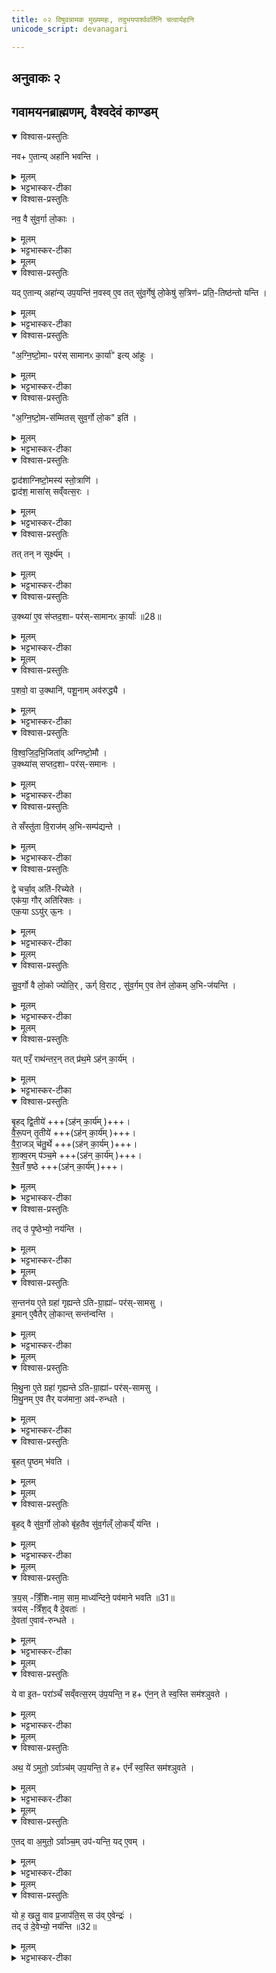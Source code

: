 ```yaml
---
title: ०२ विषुवन्नामक मुख्यमहः, तदुभयपार्श्ववर्तिनि चत्वार्यहानि
unicode_script: devanagari

---
```

##  अनुवाकः २
## गवामयनब्राह्मणम्, वैश्वदेवं काण्डम्
<details open><summary>विश्वास-प्रस्तुतिः</summary>

नव+ ए॒तान्य् अहा॑नि भवन्ति ।  
</details>

<details><summary>मूलम्</summary>

नव+ ए॒तान्य् अहा॑नि भवन्ति ।  
</details>

<details><summary>भट्टभास्कर-टीका</summary>

1 अथ गवामयनब्राह्मणम्, वैश्वदेवं काण्डं पञ्चानुवाकाः । नवैतान्यहानीत्यादि ॥ तत्र संवत्सरस्य गर्भभूतानि नवाहानि एतानि वक्ष्यमाणानि भवन्ति, तत्स्वरूपमिदानीं ब्रूम इति ।
</details>

<details open><summary>विश्वास-प्रस्तुतिः</summary>

नव॒ वै सु॑व॒र्गा लो॒काः ।  
</details>

<details><summary>मूलम्</summary>

नव॒ वै सु॑व॒र्गा लो॒काः ।  
</details>

<details><summary>भट्टभास्कर-टीका</summary>

नवधा भिद्यते सः स्वर्गादिभेदेन नवधा भिन्नत्वात् देवानाम् । यद्वा - नवधा भिन्नैश्वर्याः स्वर्गाः पृथिव्यादिप्राजापत्यान्ता लोकाः, भोगभूमयो वा नव प्राणाः नव स्वर्गाः ।
</details>


<details><summary>मूलम्</summary>

यदे॒तान्यहा॑न्युप॒यन्ति॑ ।
न॒वस्वे॒व तत्सु॑व॒र्गेषु॑ लो॒केषु॑ स॒त्रिण॑ᳶ प्रति॒तिष्ठ॑न्तो यन्ति ।
</details>

<details open><summary>विश्वास-प्रस्तुतिः</summary>

यद् ए॒तान्य् अहा॑न्य् उप॒यन्ति॑ न॒वस्व् ए॒व तत् सु॑व॒र्गेषु॑ लो॒केषु॑ स॒त्रिण॑ᳶ प्रति॒-तिष्ठ॑न्तो यन्ति ।  
</details>

<details><summary>मूलम्</summary>

यद् ए॒तान्य् अहा॑न्य् उप॒यन्ति॑ न॒वस्व् ए॒व तत् सु॑व॒र्गेषु॑ लो॒केषु॑ स॒त्रिण॑ᳶ प्रति॒-तिष्ठ॑न्तो यन्ति ।  
</details>

<details><summary>भट्टभास्कर-टीका</summary>

तत् तस्मादेषामह्नां उपायनेन नवसु स्वर्गेषु लोकेषु सत्रिणः प्रतितिष्ठन्तः प्रत्येकरस्य तद्भोगं भुञ्जाना यन्ति गच्छन्ति अविच्छेदेन वर्तन्ते । यद्वा - नवानामह्नां उपायनमेव नवसु स्वर्गेषु प्रतिष्ठात्वेन रूप्यते ॥
</details>

<details open><summary>विश्वास-प्रस्तुतिः</summary>

"अ॒ग्नि॒ष्टो॒माᳶ पर॑स् सामानᳵ का॒र्या॑" इत्य् आ॑हुः ।  
</details>

<details><summary>मूलम्</summary>

"अ॒ग्नि॒ष्टो॒माᳶ पर॑स् सामानᳵ का॒र्या॑" इत्य् आ॑हुः ।  
</details>

<details><summary>भट्टभास्कर-टीका</summary>

2 एवंभूतानामह्नां इदानीं स्वरूपं दर्शयति - अग्निष्टोमा इत्यादि ॥ अग्निष्टोमसामसंस्थाः अग्निष्टोमाः, द्वादश स्तोमाः, तादृशाः परस्सामानः कार्याः कर्तव्या इत्याहुः ।
</details>

<details open><summary>विश्वास-प्रस्तुतिः</summary>

"अ॒ग्नि॒ष्टो॒म-स॑म्मितस् सुव॒र्गो लो॒क" इति॑ ।  
</details>

<details><summary>मूलम्</summary>

"अ॒ग्नि॒ष्टो॒म-स॑म्मितस् सुव॒र्गो लो॒क" इति॑ ।  
</details>

<details><summary>भट्टभास्कर-टीका</summary>

हेतुं चाहुः - अग्निष्टोमसम्मितः तुल्यः सुवर्गो लोक इति । तुल्यत्वं चेदानीं वक्ष्यते - अत्र स्वर्गशब्देन संवत्सर उच्यते । 'संवत्सरस्सुवर्गो लोकः' इति च ब्राह्मणम् । तस्मादग्निष्टोमसंवत्सरयोः साम्यात् संवत्सरात्मनो गर्भस्य नवाहस्य सम्बन्धिनामह्नामग्निष्टोमत्वं न्याय्यमिति तेषामभिप्रायः ।
</details>

<details open><summary>विश्वास-प्रस्तुतिः</summary>

द्वाद॑शाग्निष्टो॒मस्य॑ स्तो॒त्राणि॑ ।  
द्वाद॑श॒ मासा॑स् सव्ँवत्स॒रः ।  
</details>

<details><summary>मूलम्</summary>

द्वाद॑शाग्निष्टो॒मस्य॑ स्तो॒त्राणि॑ ।  
द्वाद॑श॒ मासा॑स् सव्ँवत्स॒रः ।  
</details>

<details><summary>भट्टभास्कर-टीका</summary>

संवत्सराग्निष्टोमयोः साम्ये अन्यत् ब्राह्मणं दर्शयति - द्वादशेति । द्वादशत्वसङ्ख्यान्वयेन द्वयोस्साम्यमिति ॥
</details>

<details open><summary>विश्वास-प्रस्तुतिः</summary>

तत् तन् न सूर्क्ष्य॑म् ।  
</details>

<details><summary>मूलम्</summary>

तत् तन् न सूर्क्ष्य॑म् ।  
</details>

<details><summary>भट्टभास्कर-टीका</summary>

3 एतद्दूषयति - तदित्थादि ॥ तत् तेषां मतं न सूर्क्ष्यं नादृत्यम् । सूर्क्ष आदरे तच्छब्दादामः षष्ठीबहुवचनस्य 'सुपां सुलुक्'इति लुक् ।
</details>

<details open><summary>विश्वास-प्रस्तुतिः</summary>

उ॒क्थ्या॑ ए॒व स॑प्तद॒शाᳶ पर॑स्-सामानᳵ का॒र्याः॑ ॥28॥  
</details>

<details><summary>मूलम्</summary>

उ॒क्थ्या॑ ए॒व स॑प्तद॒शाᳶ पर॑स्-सामानᳵ का॒र्याः॑ ॥28॥  
</details>

<details><summary>भट्टभास्कर-टीका</summary>

कथं तर्हि कर्तव्याः परस्सामान इत्याह – उक्थ्या एवेत्यादि । सप्तदशाः सर्वसंस्था उक्थ्याः कार्याः दशसामान अग्निष्टोमाः ।
</details>


<details><summary>मूलम्</summary>

प॒शवो॒ वा उ॒क्थानि॑ ।
प॒शू॒नामव॑रुद्ध्यै ।
</details>

<details open><summary>विश्वास-प्रस्तुतिः</summary>

प॒शवो॒ वा उ॒क्थानि॑, पशू॒नाम् अव॑रुद्ध्यै ।  
</details>

<details><summary>मूलम्</summary>

प॒शवो॒ वा उ॒क्थानि॑, पशू॒नाम् अव॑रुद्ध्यै ।  
</details>

<details><summary>भट्टभास्कर-टीका</summary>

हेतुं चाह - पशवो वा इत्यादि । तद्धेतुत्वात्ताच्छब्द्यम् ।
</details>

<details open><summary>विश्वास-प्रस्तुतिः</summary>

वि॒श्व॒जि॒द॒भि॒जिता॑व् अग्निष्टो॒मौ ।  
उ॒क्थ्या॑स् सप्तद॒शाᳶ पर॑स्-समानः ।  
</details>

<details><summary>मूलम्</summary>

वि॒श्व॒जि॒द॒भि॒जिता॑व् अग्निष्टो॒मौ ।  
उ॒क्थ्या॑स् सप्तद॒शाᳶ पर॑स्-समानः ।  
</details>

<details><summary>भट्टभास्कर-टीका</summary>

किमस्मिन्नवाहे अग्निष्टोमो नास्त्येवेत्याह – विश्वजिदभिजितौ अग्निष्टोमावेव कार्यौ परस्सामान एकोक्थ्या इति ॥
</details>

<details open><summary>विश्वास-प्रस्तुतिः</summary>

ते सँस्तु॑ता वि॒राज॑म् अ॒भि-सम्प॑द्यन्ते ।  
</details>

<details><summary>मूलम्</summary>

ते सँस्तु॑ता वि॒राज॑म् अ॒भि-सम्प॑द्यन्ते ।  
</details>

<details><summary>भट्टभास्कर-टीका</summary>

4 इदानीं ज्येतिर्गौरायुश्चेति ते उक्त्या इति दर्शयितुं तत्प्राशस्त्यमाह - ते संस्तुता इत्यादि ॥ अत्रेयमह्नां कॢप्तिः - नवाहस्य आदावन्ते च विश्वजिदभिजितौ, मध्ये विषुवान् । तमभितस्त्रयः परस्सामान इति ।
ते सर्वे पूर्वोक्ता इति ज्योतिरादयः सहसंस्तुताः सहपरिगणिताः स्तोत्रीयाभिः विराजं दशहरात्मभिः सम्पद्यन्ते, विराट्सम्पदा परिसमाप्तिं गच्छन्ति ।
</details>

<details open><summary>विश्वास-प्रस्तुतिः</summary>

द्वे चर्चा॒व् अति॑-रिच्येते ।  
एक॑या॒ गौर् अति॑रिक्तः ।   
एक॒या ऽऽयु॑र् ऊ॒नः ।  
</details>

<details><summary>मूलम्</summary>

द्वे चर्चा॒व् अति॑-रिच्येते ।  
एक॑या॒ गौर् अति॑रिक्तः ।   
एक॒या ऽऽयु॑र् ऊ॒नः ।  
</details>

<details><summary>भट्टभास्कर-टीका</summary>

गोआयुषोस्तु द्वे च ऋचौ विराट्सङ्ख्यामतिक्रम्य वर्तेते ।  
कथं एकया गौरतिरिक्तः एकचत्वारिंशदधिकशतद्वयं स्तोत्रीया इति कृत्वा । आयुस्तु एकया स्तोत्रीयया ऊनो भवति, एकोनषष्ट्यधिकं शतद्वयं स्तोत्रीया इति कृत्वा । एवं विराट्सम्पत्त्या ज्योतिषो गुणवत्त्वात्त्रयाणामपि मध्ये तस्य प्राशस्त्यम् ।
</details>


<details><summary>मूलम्</summary>

सु॒व॒र्गो वै लो॒को ज्योतिः॑ ।
ऊर्ग्वि॒राट् ॥29॥  
सु॒व॒र्गमे॒व तेन॑ लो॒कम॒भिज॑यन्ति ।
</details>

<details open><summary>विश्वास-प्रस्तुतिः</summary>

सु॒व॒र्गो वै लो॒को ज्योति॒र् , ऊर्ग् वि॒राट् , सु॑व॒र्गम् ए॒व तेन॑ लो॒कम् अ॒भि-ज॑यन्ति ।  
</details>

<details><summary>मूलम्</summary>

सु॒व॒र्गो वै लो॒को ज्योति॒र् , ऊर्ग् वि॒राट् , सु॑व॒र्गम् ए॒व तेन॑ लो॒कम् अ॒भि-ज॑यन्ति ।  
</details>

<details><summary>भट्टभास्कर-टीका</summary>

किञ्च - सुवर्गो वै लोको ज्योतिः तत्साधनत्वात् ।
विराट् नाम ऊर्क् अन्नम् । तस्माद्विराट्सम्पत्तिद्वारेण स्वर्गमभिजयन्ति ॥
</details>


<details><summary>मूलम्</summary>

यत्परँ॒ राथ॑न्तरम् ।
तत्प्र॑थ॒मेऽह॑न्का॒र्य॑म् ।
</details>

<details open><summary>विश्वास-प्रस्तुतिः</summary>

यत् परँ॒ राथ॑न्तर॒न् तत् प्र॑थ॒मे ऽह॑न् का॒र्य॑म् ।  
</details>

<details><summary>मूलम्</summary>

यत् परँ॒ राथ॑न्तर॒न् तत् प्र॑थ॒मे ऽह॑न् का॒र्य॑म् ।  
</details>

<details><summary>भट्टभास्कर-टीका</summary>

5 यत्परमित्यादिना परस्साम्नां प्रतिष्ठा रूपयन् सामानि विदधाति ॥ राथन्तरं रथन्तरभक्तिं पृथिवीं 'मनसा ध्यायेत् प्रस्तूयमाने सम्मीलयेत्'इत्यादिधर्मयुक्तं यत् परं परस्साम तत् प्रथमेऽह्नि कार्यम् । यदा परस्सामभूतविषुवतः पूर्वेष्वहस्स्वितः पराञ्चो गृह्यन्ते तदा कार्यम् ।
</details>

<details open><summary>विश्वास-प्रस्तुतिः</summary>

बृ॒हद् द्वि॒तीये॑ +++(ऽह॑न् का॒र्य॑म् )+++।  
वै॒रू॒पन् तृ॒तीये॑ +++(ऽह॑न् का॒र्य॑म् )+++।  
वै॒रा॒जञ् च॑तु॒र्थे +++(ऽह॑न् का॒र्य॑म् )+++।    
शा॒क्व॒रम् प॑ञ्च॒मे +++(ऽह॑न् का॒र्य॑म् )+++।    
रै॒व॒तँ ष॒ष्ठे +++(ऽह॑न् का॒र्य॑म् )+++।    
</details>

<details><summary>मूलम्</summary>

बृ॒हद् द्वि॒तीये॑ +++(ऽह॑न् का॒र्य॑म् )+++।  
वै॒रू॒पन् तृ॒तीये॑ +++(ऽह॑न् का॒र्य॑म् )+++।  
वै॒रा॒जञ् च॑तु॒र्थे +++(ऽह॑न् का॒र्य॑म् )+++।    
शा॒क्व॒रम् प॑ञ्च॒मे +++(ऽह॑न् का॒र्य॑म् )+++।    
रै॒व॒तँ ष॒ष्ठे +++(ऽह॑न् का॒र्य॑म् )+++।    
</details>

<details><summary>भट्टभास्कर-टीका</summary>

एवं बृहद्वैरूपभक्तिके परे द्वितीयतृतीययोरह्नोः कार्ये । अथ उत्तरेष्वहस्सु यदा अमुतोऽर्वाञ्चो गृह्यन्ते तदा वैराजशाक्वररैवतभक्तीनि पराणि चतुर्थपञ्चमषष्ठेष्वहस्सु कार्याणि ।
</details>

<details open><summary>विश्वास-प्रस्तुतिः</summary>

तद्  उ॑ पृ॒ष्ठेभ्यो॒ नय॑न्ति ।  
</details>

<details><summary>मूलम्</summary>

तद्  उ॑ पृ॒ष्ठेभ्यो॒ नय॑न्ति ।  
</details>

<details><summary>भट्टभास्कर-टीका</summary>

तत् तथा कुर्वन्तः पृष्ठेभ्य एव परान् नयन्ति । पृष्ठ्यैः षडहतां परस्माम्नः प्रापयन्ति सत्रिणः ॥
</details>


<details><summary>मूलम्</summary>

स॒न्तन॑य ए॒ते ग्रहा॑ गृह्यन्ते ॥30॥  
अ॒ति॒ग्रा॒ह्या॑ᳶ पर॑स्सामसु ।
</details>

<details open><summary>विश्वास-प्रस्तुतिः</summary>

स॒न्तन॑य ए॒ते ग्रहा॑ गृह्यन्ते ऽति-ग्रा॒ह्या॑ᳶ पर॑स्-सामसु ।  
इ॒मान् ए॒वैतैर् लो॒कान्त् सन्त॑न्वन्ति ।  
</details>

<details><summary>मूलम्</summary>

स॒न्तन॑य ए॒ते ग्रहा॑ गृह्यन्ते ऽति-ग्रा॒ह्या॑ᳶ पर॑स्-सामसु ।  
इ॒मान् ए॒वैतैर् लो॒कान्त् सन्त॑न्वन्ति ।  
</details>

<details><summary>भट्टभास्कर-टीका</summary>

6 अथात्र ग्रहकॢप्तिः परस्साम्रां - सन्तनय इत्यादि ॥ परस्सामसु दिवसेषु पूर्वेषु एते अतिग्राह्या ग्रहाः 'अद्भ्यस्त्वौषधीभ्यो गृह्णामि'इति प्रथमः' ओषधीभ्यस्त्वाप्रजाभ्यो गृह्णामि'27इति द्वितीयः, । 'प्रजाभ्यस्त्वा प्रजापतये गृह्नामि'27इति तृतीयः, एते सन्तनयः सन्तता पराञ्चो गृह्यन्ते, एतैरेवंक्रियमाणैरिमान् लोकान् संतन्वन्ति क्रमेण स्थापयन्ति ।
</details>


<details><summary>मूलम्</summary>

मि॒थु॒ना ए॒ते ग्रहा॑ गृह्यन्ते ।
अ॒ति॒ग्रा॒ह्या॑ᳶ पर॑स्सामसु ।
</details>

<details open><summary>विश्वास-प्रस्तुतिः</summary>

मि॒थु॒ना ए॒ते ग्रहा॑ गृह्यन्ते ऽति-ग्रा॒ह्या॑ᳶ पर॑स्-सामसु ।  
मि॒थु॒नम् ए॒व तैर् यज॑माना॒ अव॑-रुन्धते ।  
</details>

<details><summary>मूलम्</summary>

मि॒थु॒ना ए॒ते ग्रहा॑ गृह्यन्ते ऽति-ग्रा॒ह्या॑ᳶ पर॑स्-सामसु ।  
मि॒थु॒नम् ए॒व तैर् यज॑माना॒ अव॑-रुन्धते ।  
</details>

<details><summary>भट्टभास्कर-टीका</summary>

अथोत्तरेषु परस्सामसु एते अतिग्राह्या ग्रहा मिथुना गृह्यन्ते अमुतोऽर्वाञ्चो गह्यन्ते । तृतीयचतुर्थौ मिथुनं द्वितीयपञ्चमौ प्रथमषष्ठाविति । 'प्रजाभ्यस्त्वा प्रजापतये गृह्णामि'27इति चतुर्थः । 'ओषधीभ्यस्त्वा'27इति पञ्चमः, 'अद्भ्यस्त्वा'27इति षष्ठः । तैः तथाक्रियमाणैः मिथुनमेव यजमाना लभन्ते ॥
</details>

<details open><summary>विश्वास-प्रस्तुतिः</summary>

बृ॒हत् पृ॒ष्ठम् भ॑वति ।  
</details>

<details><summary>मूलम्</summary>

बृ॒हत् पृ॒ष्ठम् भ॑वति ।  
</details>


<details><summary>मूलम्</summary>

बृ॒हद्वै सु॑व॒र्गो लो॒कः ।
बृ॒ह॒तैव सु॑व॒र्गल्ँ लो॒कय्ँय॑न्ति ।
</details>

<details open><summary>विश्वास-प्रस्तुतिः</summary>

बृ॒हद् वै सु॑व॒र्गो लो॒को बृ॑ह॒तैव सु॑व॒र्गल्ँ लो॒कय्ँ य॑न्ति ।  
</details>

<details><summary>मूलम्</summary>

बृ॒हद् वै सु॑व॒र्गो लो॒को बृ॑ह॒तैव सु॑व॒र्गल्ँ लो॒कय्ँ य॑न्ति ।  
</details>

<details><summary>भट्टभास्कर-टीका</summary>

7 अथ विषुवतो मध्यमस्याह्नो विशेषानाह - बृहदित्यादि ॥ विषुवत्यह्नि अग्निष्टोमे पृष्ठसाम बृहद्भवति ।
बृहद्वा इति ॥ तद्धेतुत्वात्ताच्छब्द्यम् । उक्तं च - 'बृहद्वा इमान् लोकान् दाधार' इति ।
</details>


<details><summary>मूलम्</summary>

त्र॒य॒स्त्रिँ॒शिनाम॒ साम॑ ।
माध्य॑न्दिने॒ पव॑माने भवति ॥31॥   
</details>

<details open><summary>विश्वास-प्रस्तुतिः</summary>

त्र॒य॒स् -त्रिँ॒शि-नाम॒ साम॒ माध्य॑न्दिने॒ पव॑माने भवति ॥31॥  
त्रय॑स् -त्रिँश॒द् वै दे॒वताः॑ ।   
दे॒वता॑ ए॒वाव॑-रुन्धते ।  
</details>

<details><summary>मूलम्</summary>

त्र॒य॒स् -त्रिँ॒शि-नाम॒ साम॒ माध्य॑न्दिने॒ पव॑माने भवति ॥31॥  
त्रय॑स् -त्रिँश॒द् वै दे॒वताः॑ ।   
दे॒वता॑ ए॒वाव॑-रुन्धते ।  
</details>

<details><summary>भट्टभास्कर-टीका</summary>

त्रयस्त्रिशिनाम सामेत्यादि ॥ गतम् ॥
</details>


<details><summary>मूलम्</summary>

ये वा इ॒तᳶ परा॑ञ्चँ सव्ँवत्स॒रमु॑प॒यन्ति॑ ।
न है॑न॒न्ते स्व॒स्ति सम॑श्ञुवते ।
</details>

<details open><summary>विश्वास-प्रस्तुतिः</summary>

ये वा इ॒तᳶ परा॑ञ्चँ सव्ँवत्स॒रम् उ॑प॒यन्ति॒  न ह+ ए॑न॒न् ते स्व॒स्ति सम॑श्ञुवते ।  
</details>

<details><summary>मूलम्</summary>

ये वा इ॒तᳶ परा॑ञ्चँ सव्ँवत्स॒रम् उ॑प॒यन्ति॒  न ह+ ए॑न॒न् ते स्व॒स्ति सम॑श्ञुवते ।  
</details>

<details><summary>भट्टभास्कर-टीका</summary>

8 ये वा इत्यादि ॥ इतो विषुवत ऊर्ध्वं ये संवत्सरं पराञ्चं अनावृत्तमेव पूर्वस्मिन् पक्ष इव उपयन्ति ते खलु एनं संवत्सरं संवत्सरफलं स्वस्ति अविनाशेन न समश्नुवत ।
</details>


<details><summary>मूलम्</summary>

अथ॒ ये॑ऽमुतो॒ऽर्वाञ्च॑मुप॒यन्ति॑ ।
ते है॑नँ स्व॒स्ति सम॑श्ञुवते ।
</details>

<details open><summary>विश्वास-प्रस्तुतिः</summary>

अथ॒ ये॑ ऽमुतो॒ ऽर्वाञ्च॑म् उप॒यन्ति॒ ते ह+ ए॑नँ स्व॒स्ति सम॑श्ञुवते ।  
</details>

<details><summary>मूलम्</summary>

अथ॒ ये॑ ऽमुतो॒ ऽर्वाञ्च॑म् उप॒यन्ति॒ ते ह+ ए॑नँ स्व॒स्ति सम॑श्ञुवते ।  
</details>

<details><summary>भट्टभास्कर-टीका</summary>

अथ ये उत्तरस्मिन् पक्षे अमुतोऽन्त्यादारभ्य अर्वाञ्चं संवत्सरं उपयन्ति एनं संवत्सरमविनाशेन प्राप्नुवन्ति ।
</details>


<details><summary>मूलम्</summary>

ए॒तद्वा अ॒मुतो॒ऽर्वाञ्च॒मुप॑यन्ति ।
यदे॒वम् ।
</details>

<details open><summary>विश्वास-प्रस्तुतिः</summary>

ए॒तद् वा अ॒मुतो॒ ऽर्वाञ्च॒म् उप॑-यन्ति॒ यद् ए॒वम् ।  
</details>

<details><summary>मूलम्</summary>

ए॒तद् वा अ॒मुतो॒ ऽर्वाञ्च॒म् उप॑-यन्ति॒ यद् ए॒वम् ।  
</details>

<details><summary>भट्टभास्कर-टीका</summary>

एतद्वा इत्यादि ॥ अमुतोऽर्वागुपनयनमिदं यदेवमन्त्यदिवसमारभ्य ग्रहणम् । एवं हि सर्वे दिवसाः विषुवन्तमभिस्सतता भवन्ति । तत्र च त्रयस्त्रिंशिनाम साम भवति ॥
</details>


<details><summary>मूलम्</summary>

यो ह॒ खलु॒ वाव प्र॒जाप॑तिः ।
स उ॑वे॒वेन्द्रः॑ ।
</details>

<details open><summary>विश्वास-प्रस्तुतिः</summary>

यो ह॒ खलु॒ वाव प्र॒जाप॑ति॒स् स उ॑व् ए॒वेन्द्रः॑ ।  
तद् उ॑ दे॒वेभ्यो॒ नय॑न्ति ॥32॥  
</details>

<details><summary>मूलम्</summary>

यो ह॒ खलु॒ वाव प्र॒जाप॑ति॒स् स उ॑व् ए॒वेन्द्रः॑ ।  
तद् उ॑ दे॒वेभ्यो॒ नय॑न्ति ॥32॥  
</details>

<details><summary>भट्टभास्कर-टीका</summary>

9 यो हेत्वादि ॥ यः खलु अयं संवत्सरात्मा प्रजापतिः स एवेन्द्रः देवेश्वरो भवतिं । तस्मादेव कारणात् देवेभ्यः त्रयस्त्रिंशत्सङ्ख्येभ्यो नयन्ति तेषं प्रीतये यागं कुर्वन्ति ॥

इति द्वितीयोऽनुवाकः ॥  

</details>